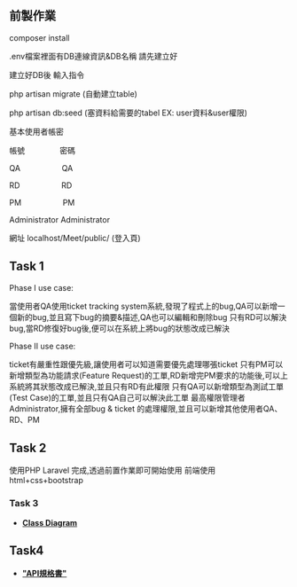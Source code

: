 ## 前製作業

composer install

.env檔案裡面有DB連線資訊&DB名稱 請先建立好

建立好DB後 輸入指令 
<p>php artisan migrate (自動建立table)</p>
<p>php artisan db:seed (塞資料給需要的tabel EX: user資料&user權限)</p>

<p>基本使用者帳密</p>
<p>帳號 &nbsp;&nbsp;&nbsp;&nbsp;&nbsp;&nbsp;&nbsp;&nbsp;&nbsp;&nbsp;&nbsp;&nbsp;&nbsp;&nbsp;&nbsp;密碼</p>
<p>QA&nbsp;&nbsp;&nbsp;&nbsp;&nbsp;&nbsp;&nbsp;&nbsp;&nbsp;&nbsp;&nbsp;&nbsp;&nbsp;&nbsp;&nbsp;&nbsp;&nbsp;&nbsp;&nbsp;QA</p>
<p>RD&nbsp;&nbsp;&nbsp;&nbsp;&nbsp;&nbsp;&nbsp;&nbsp;&nbsp;&nbsp;&nbsp;&nbsp;&nbsp;&nbsp;&nbsp;&nbsp;&nbsp;&nbsp;&nbsp;RD</p>
<p>PM&nbsp;&nbsp;&nbsp;&nbsp;&nbsp;&nbsp;&nbsp;&nbsp;&nbsp;&nbsp;&nbsp;&nbsp;&nbsp;&nbsp;&nbsp;&nbsp;&nbsp;&nbsp;&nbsp;PM</p>
<p>Administrator  Administrator</p>

</p>網址 localhost/Meet/public/  (登入頁)</p>

## Task 1
Phase I use case:

當使用者QA使用ticket tracking system系統,發現了程式上的bug,QA可以新增一個新的bug,並且寫下bug的摘要&描述,QA也可以編輯和刪除bug
只有RD可以解決bug,當RD修復好bug後,便可以在系統上將bug的狀態改成已解決

Phase II use case:

ticket有嚴重性跟優先級,讓使用者可以知道需要優先處理哪張ticket
只有PM可以新增類型為功能請求(Feature Request)的工單,RD新增完PM要求的功能後,可以上系統將其狀態改成已解決,並且只有RD有此權限
只有QA可以新增類型為測試工單(Test Case)的工單,並且只有QA自己可以解決此工單
最高權限管理者Administrator,擁有全部bug & ticket 的處理權限,並且可以新增其他使用者QA、RD、PM


## Task 2

使用PHP Laravel 完成,透過前置作業即可開始使用
前端使用html+css+bootstrap

### Task 3

- **[Class Diagram](https://docs.google.com/presentation/d/112LQuR2dJw88WQtOD_J_ycw_9kbNzakzxHGcgbJdQrs/edit?usp=sharing)**

## Task4

- **["API規格書"](https://docs.google.com/document/d/15x5SqQEdEoPtRSHovKi2f57CByWLla-RqSt7oqvclxg/edit?usp=sharing)**

